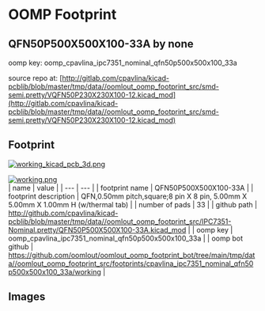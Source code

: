 # OOMP Footprint  
## QFN50P500X500X100-33A  by none  
  
oomp key: oomp_cpavlina_ipc7351_nominal_qfn50p500x500x100_33a  
  
source repo at: [http://gitlab.com/cpavlina/kicad-pcblib/blob/master/tmp/data//oomlout_oomp_footprint_src/smd-semi.pretty/VQFN50P230X230X100-12.kicad_mod](http://gitlab.com/cpavlina/kicad-pcblib/blob/master/tmp/data//oomlout_oomp_footprint_src/smd-semi.pretty/VQFN50P230X230X100-12.kicad_mod)  
## Footprint  
  
[![working_kicad_pcb_3d.png](working_kicad_pcb_3d_600.png)](working_kicad_pcb_3d.png)  
  
[![working.png](working_600.png)](working.png)  
| name | value | 
| --- | --- | 
| footprint name | QFN50P500X500X100-33A | 
| footprint description | QFN,0.50mm pitch,square;8 pin X 8 pin, 5.00mm X 5.00mm X 1.00mm H (w/thermal tab) | 
| number of pads | 33 | 
| github path | http://github.com/cpavlina/kicad-pcblib/blob/master/tmp/data//oomlout_oomp_footprint_src/IPC7351-Nominal.pretty/QFN50P500X500X100-33A.kicad_mod | 
| oomp key | oomp_cpavlina_ipc7351_nominal_qfn50p500x500x100_33a | 
| oomp bot github | https://github.com/oomlout/oomlout_oomp_footprint_bot/tree/main/tmp/data//oomlout_oomp_footprint_src/footprints/cpavlina_ipc7351_nominal_qfn50p500x500x100_33a/working | 
## Images  
